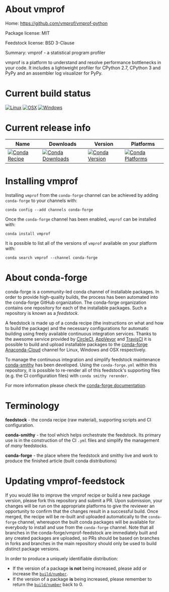 About vmprof
============

Home: https://github.com/vmprof/vmprof-python

Package license: MIT

Feedstock license: BSD 3-Clause

Summary: vmprof - a statistical program profiler

vmprof is a platform to understand and resolve performance bottlenecks in your code.
It includes a lightweight profiler for CPython 2.7, CPython 3 and PyPy and
an assembler log visualizer for PyPy.


Current build status
====================

[![Linux](https://img.shields.io/circleci/project/github/conda-forge/vmprof-feedstock/master.svg?label=Linux)](https://circleci.com/gh/conda-forge/vmprof-feedstock)
[![OSX](https://img.shields.io/travis/conda-forge/vmprof-feedstock/master.svg?label=macOS)](https://travis-ci.org/conda-forge/vmprof-feedstock)
[![Windows](https://img.shields.io/appveyor/ci/conda-forge/vmprof-feedstock/master.svg?label=Windows)](https://ci.appveyor.com/project/conda-forge/vmprof-feedstock/branch/master)

Current release info
====================

| Name | Downloads | Version | Platforms |
| --- | --- | --- | --- |
| [![Conda Recipe](https://img.shields.io/badge/recipe-vmprof-green.svg)](https://anaconda.org/conda-forge/vmprof) | [![Conda Downloads](https://img.shields.io/conda/dn/conda-forge/vmprof.svg)](https://anaconda.org/conda-forge/vmprof) | [![Conda Version](https://img.shields.io/conda/vn/conda-forge/vmprof.svg)](https://anaconda.org/conda-forge/vmprof) | [![Conda Platforms](https://img.shields.io/conda/pn/conda-forge/vmprof.svg)](https://anaconda.org/conda-forge/vmprof) |

Installing vmprof
=================

Installing `vmprof` from the `conda-forge` channel can be achieved by adding `conda-forge` to your channels with:

```
conda config --add channels conda-forge
```

Once the `conda-forge` channel has been enabled, `vmprof` can be installed with:

```
conda install vmprof
```

It is possible to list all of the versions of `vmprof` available on your platform with:

```
conda search vmprof --channel conda-forge
```


About conda-forge
=================

conda-forge is a community-led conda channel of installable packages.
In order to provide high-quality builds, the process has been automated into the
conda-forge GitHub organization. The conda-forge organization contains one repository
for each of the installable packages. Such a repository is known as a *feedstock*.

A feedstock is made up of a conda recipe (the instructions on what and how to build
the package) and the necessary configurations for automatic building using freely
available continuous integration services. Thanks to the awesome service provided by
[CircleCI](https://circleci.com/), [AppVeyor](http://www.appveyor.com/)
and [TravisCI](https://travis-ci.org/) it is possible to build and upload installable
packages to the [conda-forge](https://anaconda.org/conda-forge)
[Anaconda-Cloud](http://docs.anaconda.org/) channel for Linux, Windows and OSX respectively.

To manage the continuous integration and simplify feedstock maintenance
[conda-smithy](http://github.com/conda-forge/conda-smithy) has been developed.
Using the ``conda-forge.yml`` within this repository, it is possible to re-render all of
this feedstock's supporting files (e.g. the CI configuration files) with ``conda smithy rerender``.

For more information please check the [conda-forge documentation](https://conda-forge.org/docs/).

Terminology
===========

**feedstock** - the conda recipe (raw material), supporting scripts and CI configuration.

**conda-smithy** - the tool which helps orchestrate the feedstock.
                   Its primary use is in the construction of the CI ``.yml`` files
                   and simplify the management of *many* feedstocks.

**conda-forge** - the place where the feedstock and smithy live and work to
                  produce the finished article (built conda distributions)


Updating vmprof-feedstock
=========================

If you would like to improve the vmprof recipe or build a new
package version, please fork this repository and submit a PR. Upon submission,
your changes will be run on the appropriate platforms to give the reviewer an
opportunity to confirm that the changes result in a successful build. Once
merged, the recipe will be re-built and uploaded automatically to the
`conda-forge` channel, whereupon the built conda packages will be available for
everybody to install and use from the `conda-forge` channel.
Note that all branches in the conda-forge/vmprof-feedstock are
immediately built and any created packages are uploaded, so PRs should be based
on branches in forks and branches in the main repository should only be used to
build distinct package versions.

In order to produce a uniquely identifiable distribution:
 * If the version of a package **is not** being increased, please add or increase
   the [``build/number``](http://conda.pydata.org/docs/building/meta-yaml.html#build-number-and-string).
 * If the version of a package **is** being increased, please remember to return
   the [``build/number``](http://conda.pydata.org/docs/building/meta-yaml.html#build-number-and-string)
   back to 0.